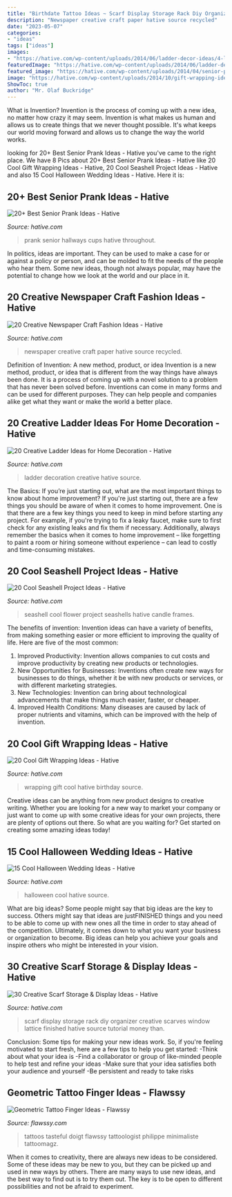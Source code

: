 ```yaml
---
title: "Birthdate Tattoo Ideas ~ Scarf Display Storage Rack Diy Organizer Creative Scarves Window Lattice Finished Hative Source Tutorial Money Than"
description: "Newspaper creative craft paper hative source recycled"
date: "2023-05-07"
categories:
- "ideas"
tags: ["ideas"]
images:
- "https://hative.com/wp-content/uploads/2014/06/ladder-decor-ideas/4-ladder-decor-ideas.jpg"
featuredImage: "https://hative.com/wp-content/uploads/2014/06/ladder-decor-ideas/4-ladder-decor-ideas.jpg"
featured_image: "https://hative.com/wp-content/uploads/2014/04/senior-prank-ideas/8-cups-hallways-of-the-high-school.jpg"
image: "https://hative.com/wp-content/uploads/2014/10/gift-wrapping-ideas/3-cool-gift-wrapping-ideas.jpg"
ShowToc: true
author: "Mr. Olaf Buckridge"
---
```



What is Invention?
Invention is the process of coming up with a new idea, no matter how crazy it may seem. Invention is what makes us human and allows us to create things that we never thought possible. It's what keeps our world moving forward and allows us to change the way the world works.

	

		
looking for 20+ Best Senior Prank Ideas - Hative you've came to the right place. We have 8 Pics about 20+ Best Senior Prank Ideas - Hative like 20 Cool Gift Wrapping Ideas - Hative, 20 Cool Seashell Project Ideas - Hative and also 15 Cool Halloween Wedding Ideas - Hative. Here it is:
		
    
## 20+ Best Senior Prank Ideas - Hative

<img loading=lazy src="https://hative.com/wp-content/uploads/2014/04/senior-prank-ideas/8-cups-hallways-of-the-high-school.jpg" onerror="this.onerror=null;this.src='https://tse2.mm.bing.net/th?id=OIP.SkabdnXgoRjwvG_-iQbiBQHaJ6&amp;pid=15.1';" alt="20+ Best Senior Prank Ideas - Hative">

_Source: hative.com_

>prank senior hallways cups hative throughout. 

	

In politics, ideas are important. They can be used to make a case for or against a policy or person, and can be molded to fit the needs of the people who hear them. Some new ideas, though not always popular, may have the potential to change how we look at the world and our place in it.

    
## 20 Creative Newspaper Craft Fashion Ideas - Hative

<img loading=lazy src="https://hative.com/wp-content/uploads/2014/10/newspaper-craft-fashion-ideas/14-creative-newspaper-craft-fashion-ideas.jpg" onerror="this.onerror=null;this.src='https://tse4.mm.bing.net/th?id=OIP.LGUML7UIRXT0iilHjTsgxQHaLH&amp;pid=15.1';" alt="20 Creative Newspaper Craft Fashion Ideas - Hative">

_Source: hative.com_

>newspaper creative craft paper hative source recycled. 

	

Definition of Invention: A new method, product, or idea
Invention is a new method, product, or idea that is different from the way things have always been done. It is a process of coming up with a novel solution to a problem that has never been solved before. Inventions can come in many forms and can be used for different purposes. They can help people and companies alike get what they want or make the world a better place.

    
## 20 Creative Ladder Ideas For Home Decoration - Hative

<img loading=lazy src="https://hative.com/wp-content/uploads/2014/06/ladder-decor-ideas/4-ladder-decor-ideas.jpg" onerror="this.onerror=null;this.src='https://tse4.mm.bing.net/th?id=OIP.A6JBNBPp--t0g0Igvf1FjgHaPZ&amp;pid=15.1';" alt="20 Creative Ladder Ideas for Home Decoration - Hative">

_Source: hative.com_

>ladder decoration creative hative source. 

	

The Basics: If you’re just starting out, what are the most important things to know about home improvement?
If you're just starting out, there are a few things you should be aware of when it comes to home improvement. One is that there are a few key things you need to keep in mind before starting any project. For example, if you're trying to fix a leaky faucet, make sure to first check for any existing leaks and fix them if necessary. Additionally, always remember the basics when it comes to home improvement – like forgetting to paint a room or hiring someone without experience – can lead to costly and time-consuming mistakes.

    
## 20 Cool Seashell Project Ideas - Hative

<img loading=lazy src="https://hative.com/wp-content/uploads/2014/12/seashell-project-ideas/8-seashell-flower.jpg" onerror="this.onerror=null;this.src='https://tse1.mm.bing.net/th?id=OIP.DhHBkS07_Q0sr5Fnyjy0_QHaJ6&amp;pid=15.1';" alt="20 Cool Seashell Project Ideas - Hative">

_Source: hative.com_

>seashell cool flower project seashells hative candle frames. 

	

The benefits of invention:
Invention ideas can have a variety of benefits, from making something easier or more efficient to improving the quality of life. Here are five of the most common: 
1. Improved Productivity: Invention allows companies to cut costs and improve productivity by creating new products or technologies.
2. New Opportunities for Businesses: Inventions often create new ways for businesses to do things, whether it be with new products or services, or with different marketing strategies.
3. New Technologies: Invention can bring about technological advancements that make things much easier, faster, or cheaper.
4. Improved Health Conditions: Many diseases are caused by lack of proper nutrients and vitamins, which can be improved with the help of invention. 
    
## 20 Cool Gift Wrapping Ideas - Hative

<img loading=lazy src="https://hative.com/wp-content/uploads/2014/10/gift-wrapping-ideas/3-cool-gift-wrapping-ideas.jpg" onerror="this.onerror=null;this.src='https://tse2.mm.bing.net/th?id=OIP.IumchR58nq-vAcfGyDOSDAHaJ4&amp;pid=15.1';" alt="20 Cool Gift Wrapping Ideas - Hative">

_Source: hative.com_

>wrapping gift cool hative birthday source. 

	

Creative ideas can be anything from new product designs to creative writing. Whether you are looking for a new way to market your company or just want to come up with some creative ideas for your own projects, there are plenty of options out there. So what are you waiting for? Get started on creating some amazing ideas today!

    
## 15 Cool Halloween Wedding Ideas - Hative

<img loading=lazy src="https://hative.com/wp-content/uploads/2014/10/halloween-wedding-ideas/5-cool-halloween-wedding-ideas.jpg" onerror="this.onerror=null;this.src='https://tse1.mm.bing.net/th?id=OIP.QB6NOaPIw_9Ljr0tQzLiawHaKY&amp;pid=15.1';" alt="15 Cool Halloween Wedding Ideas - Hative">

_Source: hative.com_

>halloween cool hative source. 

	

What are big ideas?
Some people might say that big ideas are the key to success. Others might say that ideas are justFINISHED things and you need to be able to come up with new ones all the time in order to stay ahead of the competition. Ultimately, it comes down to what you want your business or organization to become. Big ideas can help you achieve your goals and inspire others who might be interested in your vision.

    
## 30 Creative Scarf Storage &amp; Display Ideas - Hative

<img loading=lazy src="https://hative.com/wp-content/uploads/2015/03/scarf-storage-ideas/3-creative-scarf-storage-and-display-ideas.jpg" onerror="this.onerror=null;this.src='https://tse2.mm.bing.net/th?id=OIP.hT7q06pvTF_xYInWGKWLnQHaHa&amp;pid=15.1';" alt="30 Creative Scarf Storage &amp; Display Ideas - Hative">

_Source: hative.com_

>scarf display storage rack diy organizer creative scarves window lattice finished hative source tutorial money than. 

	

Conclusion: Some tips for making your new ideas work.
So, if you're feeling motivated to start fresh, here are a few tips to help you get started: 
-Think about what your idea is 
-Find a collaborator or group of like-minded people to help test and refine your ideas 
-Make sure that your idea satisfies both your audience and yourself 
-Be persistent and ready to take risks

    
## Geometric Tattoo Finger Ideas - Flawssy

<img loading=lazy src="http://flawssy.com/wp-content/uploads/2016/12/Geometric-Finger-Tattoo.jpg" onerror="this.onerror=null;this.src='https://tse3.mm.bing.net/th?id=OIP.4sGsItA1BLDs9Of2lPiGewHaLF&amp;pid=15.1';" alt="Geometric Tattoo Finger Ideas - Flawssy">

_Source: flawssy.com_

>tattoos tasteful doigt flawssy tattoologist philippe minimaliste tattoomagz. 

	

When it comes to creativity, there are always new ideas to be considered. Some of these ideas may be new to you, but they can be picked up and used in new ways by others. There are many ways to use new ideas, and the best way to find out is to try them out. The key is to be open to different possibilities and not be afraid to experiment.

